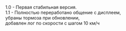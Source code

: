 1.0 - Первая стабильная версия. <br>
1.1 - Полностью переработано общение с дисплеем, <br>
	убраны тормоза при обновлении, <br>
	добавлен лог по скорости с шагом 10 км/ч <br>
		
